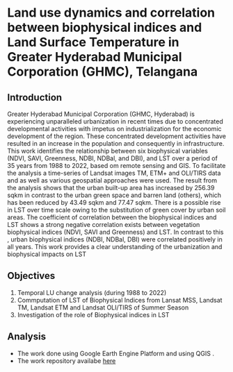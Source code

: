
# Land use dynamics and correlation between biophysical indices and Land Surface Temperature in Greater Hyderabad Municipal Corporation (GHMC), Telangana

## Introduction
Greater Hyderabad Municipal Corporation (GHMC, Hyderabad) is experiencing unparalleled urbanization in recent times due to concentrated developmental activities with impetus on industrialization for the economic development of the region. These concentrated development activities have resulted in an increase in the population and consequently in infrastructure. This work identifies the relationship between six biophysical variables (NDVI, SAVI, Greenness, NDBI, NDBal, and DBI), and LST over a period of 35 years from 1988 to 2022, based om remote sensing and GIS. To facilitate the analysis a time-series of Landsat images TM, ETM+ and OLI/TIRS data and as well as various geospatial approaches were used. The result from the analysis shows that the urban built-up area has increased by 256.39 sqkm in contrast to the urban green space and barren land (others), which has been reduced by 43.49 sqkm and 77.47 sqkm. There is a possible rise in LST over time scale owing to the substitution of green cover by urban soil areas. The coefficient of correlation between the biophysical indices and LST shows a strong negative correlation exists between  vegetation biophysical indices (NDVI, SAVI and Greenness) and LST. In contrast to this , urban biophysical indices (NDBI, NDBal, DBI) were correlated positively in all years. This work provides a clear understanding of the urbanization and biophysical impacts on LST

## Objectives
1. Temporal LU change analysis (during 1988 to 2022)
2. Commputation of LST of Biophysical Indices from Lansat MSS, Landsat TM, Landsat                    ETM and Landsat OLI/TIRS of Summer Season  
3. Investigation of the role of Biophysical indices in LST

## Analysis
- The work done using Google Earth Engine Platform and using QGIS .
- The work repository availabe [here](https://code.earthengine.google.co.in/?accept_repo=users/b171905/GEE_Practical)





